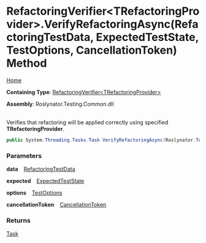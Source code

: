# RefactoringVerifier\<TRefactoringProvider>\.VerifyRefactoringAsync\(RefactoringTestData, ExpectedTestState, TestOptions, CancellationToken\) Method

[Home](../../../../README.md)

**Containing Type**: [RefactoringVerifier\<TRefactoringProvider>](../README.md)

**Assembly**: Roslynator\.Testing\.Common\.dll

\
Verifies that refactoring will be applied correctly using specified **TRefactoringProvider**\.

```csharp
public System.Threading.Tasks.Task VerifyRefactoringAsync(Roslynator.Testing.RefactoringTestData data, Roslynator.Testing.ExpectedTestState expected, Roslynator.Testing.TestOptions options = null, System.Threading.CancellationToken cancellationToken = default)
```

### Parameters

**data** &ensp; [RefactoringTestData](../../RefactoringTestData/README.md)

**expected** &ensp; [ExpectedTestState](../../ExpectedTestState/README.md)

**options** &ensp; [TestOptions](../../TestOptions/README.md)

**cancellationToken** &ensp; [CancellationToken](https://docs.microsoft.com/en-us/dotnet/api/system.threading.cancellationtoken)

### Returns

[Task](https://docs.microsoft.com/en-us/dotnet/api/system.threading.tasks.task)


